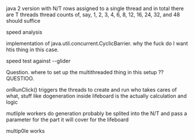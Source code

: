 java 2 version with N/T rows assigned to a single thread and in total there are T threads
thread counts of, say, 1, 2, 3, 4, 6, 8, 12, 16, 24, 32, and 48 should suffice

speed analysis


implementation of java.util.concurrent.CyclicBarrier. why the fuck do I want htis thing in this case. 

speed test against --glider

Question. where to set up the multithreaded thing in this setup ??
QUESTIOO.


onRunClick() triggers the threads to create and run
who takes cares of what, stuff like
dogeneration inside lifeboard is the actually calculation and logic


mutliple workers
do generation probably be splited into the N/T and pass a parameter for the part it will cover for the lifeboard


multip0le works
